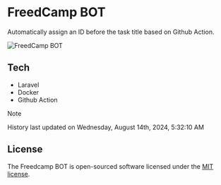 # FreedCamp BOT

Automatically assign an ID before the task title based on Github Action.

![FreedCamp BOT](https://repository-images.githubusercontent.com/737932867/7d34798b-2680-471c-b089-a78a718d3d6a)

## Tech

- Laravel
- Docker
- Github Action

> [!NOTE]  
> History last updated on Wednesday, August 14th, 2024, 5:32:10 AM

## License

The Freedcamp BOT is open-sourced software licensed under the [MIT license](https://opensource.org/licenses/MIT).
